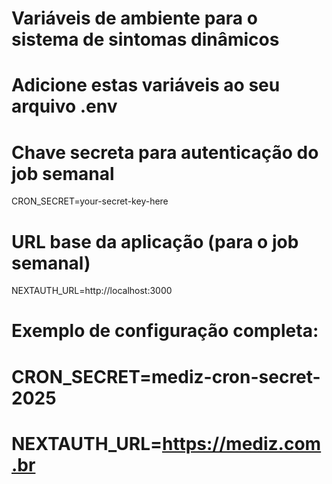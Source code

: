 # Variáveis de ambiente para o sistema de sintomas dinâmicos
# Adicione estas variáveis ao seu arquivo .env

# Chave secreta para autenticação do job semanal
CRON_SECRET=your-secret-key-here

# URL base da aplicação (para o job semanal)
NEXTAUTH_URL=http://localhost:3000

# Exemplo de configuração completa:
# CRON_SECRET=mediz-cron-secret-2025
# NEXTAUTH_URL=https://mediz.com.br

